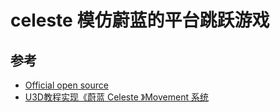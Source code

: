 # celeste 模仿蔚蓝的平台跳跃游戏


## 参考
- [Official open source](https://github.com/NoelFB/Celeste/tree/master)
- [U3D教程实现《蔚蓝 Celeste 》Movement 系统](https://www.bilibili.com/video/BV1D4411d7Xn)
